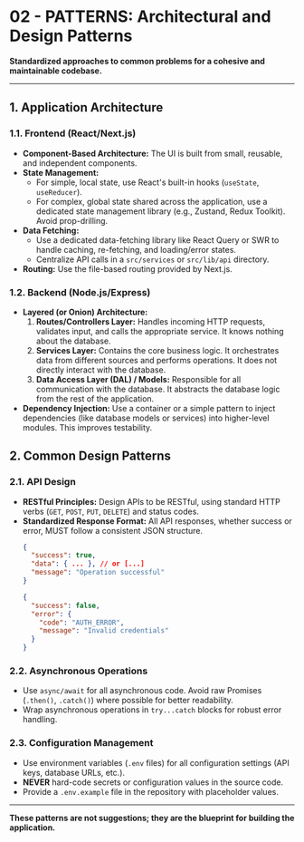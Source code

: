 # 02 - PATTERNS: Architectural and Design Patterns

**Standardized approaches to common problems for a cohesive and maintainable codebase.**

---

## 1. Application Architecture

### 1.1. Frontend (React/Next.js)
- **Component-Based Architecture:** The UI is built from small, reusable, and independent components.
- **State Management:**
  - For simple, local state, use React's built-in hooks (`useState`, `useReducer`).
  - For complex, global state shared across the application, use a dedicated state management library (e.g., Zustand, Redux Toolkit). Avoid prop-drilling.
- **Data Fetching:**
  - Use a dedicated data-fetching library like React Query or SWR to handle caching, re-fetching, and loading/error states.
  - Centralize API calls in a `src/services` or `src/lib/api` directory.
- **Routing:** Use the file-based routing provided by Next.js.

### 1.2. Backend (Node.js/Express)
- **Layered (or Onion) Architecture:**
  1.  **Routes/Controllers Layer:** Handles incoming HTTP requests, validates input, and calls the appropriate service. It knows nothing about the database.
  2.  **Services Layer:** Contains the core business logic. It orchestrates data from different sources and performs operations. It does not directly interact with the database.
  3.  **Data Access Layer (DAL) / Models:** Responsible for all communication with the database. It abstracts the database logic from the rest of the application.
- **Dependency Injection:** Use a container or a simple pattern to inject dependencies (like database models or services) into higher-level modules. This improves testability.

## 2. Common Design Patterns

### 2.1. API Design
- **RESTful Principles:** Design APIs to be RESTful, using standard HTTP verbs (`GET`, `POST`, `PUT`, `DELETE`) and status codes.
- **Standardized Response Format:** All API responses, whether success or error, MUST follow a consistent JSON structure.
  ```json
  {
    "success": true,
    "data": { ... }, // or [...]
    "message": "Operation successful"
  }
  ```
  ```json
  {
    "success": false,
    "error": {
      "code": "AUTH_ERROR",
      "message": "Invalid credentials"
    }
  }
  ```

### 2.2. Asynchronous Operations
- Use `async/await` for all asynchronous code. Avoid raw Promises (`.then()`, `.catch()`) where possible for better readability.
- Wrap asynchronous operations in `try...catch` blocks for robust error handling.

### 2.3. Configuration Management
- Use environment variables (`.env` files) for all configuration settings (API keys, database URLs, etc.).
- **NEVER** hard-code secrets or configuration values in the source code.
- Provide a `.env.example` file in the repository with placeholder values.

---
**These patterns are not suggestions; they are the blueprint for building the application.**
